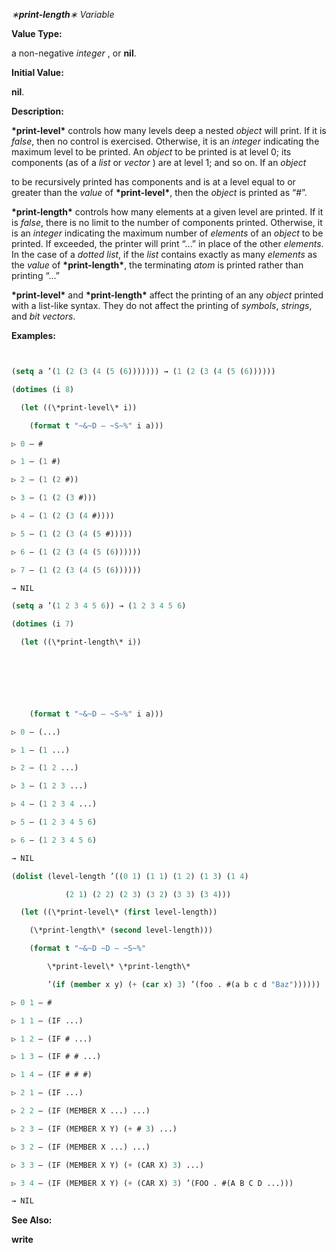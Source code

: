 *∗***print-length***∗ Variable* 



**Value Type:** 



a non-negative *integer* , or **nil**. 



**Initial Value:** 



**nil**. 



**Description:** 



**\*print-level\*** controls how many levels deep a nested *object* will print. If it is *false*, then no control is exercised. Otherwise, it is an *integer* indicating the maximum level to be printed. An *object* to be printed is at level 0; its components (as of a *list* or *vector* ) are at level 1; and so on. If an *object* 



to be recursively printed has components and is at a level equal to or greater than the *value* of **\*print-level\***, then the *object* is printed as “#”. 



**\*print-length\*** controls how many elements at a given level are printed. If it is *false*, there is no limit to the number of components printed. Otherwise, it is an *integer* indicating the maximum number of *elements* of an *object* to be printed. If exceeded, the printer will print “...” in place of the other *elements*. In the case of a *dotted list*, if the *list* contains exactly as many *elements* as the *value* of **\*print-length\***, the terminating *atom* is printed rather than printing “...” 



**\*print-level\*** and **\*print-length\*** affect the printing of an any *object* printed with a list-like syntax. They do not affect the printing of *symbols*, *strings*, and *bit vectors*. 



**Examples:**
```lisp


(setq a ’(1 (2 (3 (4 (5 (6))))))) → (1 (2 (3 (4 (5 (6)))))) 

(dotimes (i 8) 

  (let ((\*print-level\* i)) 

    (format t "~&~D – ~S~%" i a))) 

▷ 0 – # 

▷ 1 – (1 #) 

▷ 2 – (1 (2 #)) 

▷ 3 – (1 (2 (3 #))) 

▷ 4 – (1 (2 (3 (4 #)))) 

▷ 5 – (1 (2 (3 (4 (5 #))))) 

▷ 6 – (1 (2 (3 (4 (5 (6)))))) 

▷ 7 – (1 (2 (3 (4 (5 (6)))))) 

→ NIL 

(setq a ’(1 2 3 4 5 6)) → (1 2 3 4 5 6) 

(dotimes (i 7) 

  (let ((\*print-length\* i)) 



    

    

    (format t "~&~D – ~S~%" i a))) 

▷ 0 – (...) 

▷ 1 – (1 ...) 

▷ 2 – (1 2 ...) 

▷ 3 – (1 2 3 ...) 

▷ 4 – (1 2 3 4 ...) 

▷ 5 – (1 2 3 4 5 6) 

▷ 6 – (1 2 3 4 5 6) 

→ NIL 

(dolist (level-length ’((0 1) (1 1) (1 2) (1 3) (1 4) 

			(2 1) (2 2) (2 3) (3 2) (3 3) (3 4))) 

  (let ((\*print-level\* (first level-length)) 

	(\*print-length\* (second level-length))) 

    (format t "~&~D ~D – ~S~%" 

	    \*print-level\* \*print-length\* 

	    ’(if (member x y) (+ (car x) 3) ’(foo . #(a b c d "Baz")))))) 

▷ 0 1 – # 

▷ 1 1 – (IF ...) 

▷ 1 2 – (IF # ...) 

▷ 1 3 – (IF # # ...) 

▷ 1 4 – (IF # # #) 

▷ 2 1 – (IF ...) 

▷ 2 2 – (IF (MEMBER X ...) ...) 

▷ 2 3 – (IF (MEMBER X Y) (+ # 3) ...) 

▷ 3 2 – (IF (MEMBER X ...) ...) 

▷ 3 3 – (IF (MEMBER X Y) (+ (CAR X) 3) ...) 

▷ 3 4 – (IF (MEMBER X Y) (+ (CAR X) 3) ’(FOO . #(A B C D ...))) 

→ NIL 


```
**See Also:** 



**write** 



